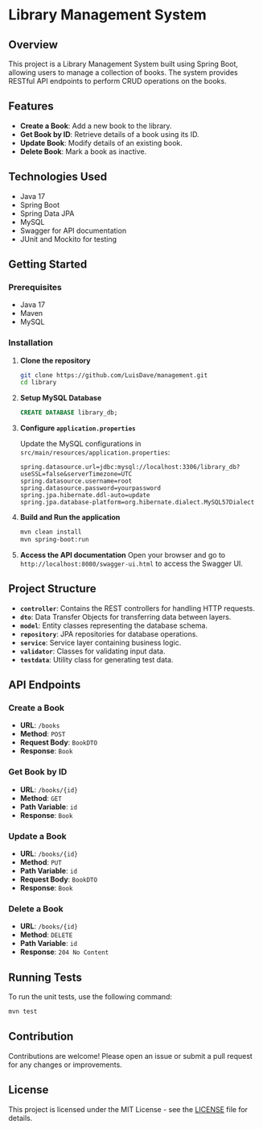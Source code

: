 
# Library Management System

## Overview

This project is a Library Management System built using Spring Boot, allowing users to manage a collection of books. The system provides RESTful API endpoints to perform CRUD operations on the books.

## Features

- **Create a Book**: Add a new book to the library.
- **Get Book by ID**: Retrieve details of a book using its ID.
- **Update Book**: Modify details of an existing book.
- **Delete Book**: Mark a book as inactive.

## Technologies Used

- Java 17
- Spring Boot
- Spring Data JPA
- MySQL
- Swagger for API documentation
- JUnit and Mockito for testing

## Getting Started

### Prerequisites

- Java 17
- Maven
- MySQL

### Installation

1. **Clone the repository**
   ```bash
   git clone https://github.com/LuisDave/management.git
   cd library
   ```

2. **Setup MySQL Database**
   ```sql
   CREATE DATABASE library_db;
   ```

3. **Configure `application.properties`**

   Update the MySQL configurations in `src/main/resources/application.properties`:
   ```properties
   spring.datasource.url=jdbc:mysql://localhost:3306/library_db?useSSL=false&serverTimezone=UTC
   spring.datasource.username=root
   spring.datasource.password=yourpassword
   spring.jpa.hibernate.ddl-auto=update
   spring.jpa.database-platform=org.hibernate.dialect.MySQL57Dialect
   ```

4. **Build and Run the application**
   ```bash
   mvn clean install
   mvn spring-boot:run
   ```

5. **Access the API documentation**
   Open your browser and go to `http://localhost:8080/swagger-ui.html` to access the Swagger UI.

## Project Structure

- **`controller`**: Contains the REST controllers for handling HTTP requests.
- **`dto`**: Data Transfer Objects for transferring data between layers.
- **`model`**: Entity classes representing the database schema.
- **`repository`**: JPA repositories for database operations.
- **`service`**: Service layer containing business logic.
- **`validator`**: Classes for validating input data.
- **`testdata`**: Utility class for generating test data.

## API Endpoints

### Create a Book

- **URL**: `/books`
- **Method**: `POST`
- **Request Body**: `BookDTO`
- **Response**: `Book`

### Get Book by ID

- **URL**: `/books/{id}`
- **Method**: `GET`
- **Path Variable**: `id`
- **Response**: `Book`

### Update a Book

- **URL**: `/books/{id}`
- **Method**: `PUT`
- **Path Variable**: `id`
- **Request Body**: `BookDTO`
- **Response**: `Book`

### Delete a Book

- **URL**: `/books/{id}`
- **Method**: `DELETE`
- **Path Variable**: `id`
- **Response**: `204 No Content`

## Running Tests

To run the unit tests, use the following command:
```bash
mvn test
```

## Contribution

Contributions are welcome! Please open an issue or submit a pull request for any changes or improvements.

## License

This project is licensed under the MIT License - see the [LICENSE](LICENSE) file for details.
